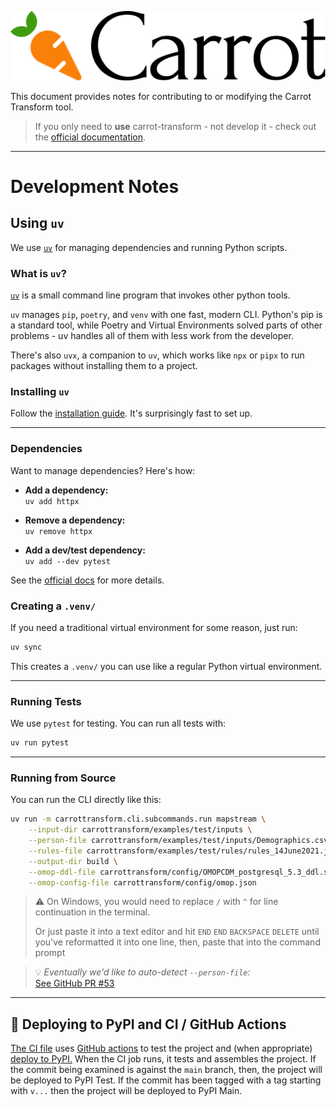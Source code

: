 
[
  ![Carrot Logo](
    https://raw.githubusercontent.com/Health-Informatics-UoN/carrot-transform/refs/heads/main/images/logo-primary.png
  )
](https://carrot.ac.uk/transform)


This document provides notes for contributing to or modifying the Carrot Transform tool.

> If you only need to **use** carrot-transform - not develop it - check out the [official documentation](https://carrot.ac.uk/transform).

---

# Development Notes

## Using `uv`

We use [`uv`](https://docs.astral.sh/uv/) for managing dependencies and running Python scripts.

### What is `uv`?

[`uv`](https://docs.astral.sh/uv/) is a small command line program that invokes other python tools.

`uv` manages `pip`, `poetry`, and `venv` with one fast, modern CLI.
Python's pip is a standard tool, while Poetry and Virtual Environments solved parts of other problems - uv handles all of them with less work from the developer.

There's also `uvx`, a companion to `uv`, which works like `npx` or `pipx` to run packages without installing them to a project.

### Installing `uv`

Follow the [installation guide](https://docs.astral.sh/uv/#installation).
It's surprisingly fast to set up.

---

### Dependencies

Want to manage dependencies? Here's how:

- **Add a dependency:**  
  `uv add httpx`

- **Remove a dependency:**  
  `uv remove httpx`

- **Add a dev/test dependency:**  
  `uv add --dev pytest`

See the [official docs](https://docs.astral.sh/uv/concepts/projects/dependencies/) for more details.

### Creating a `.venv/`

If you need a traditional virtual environment for some reason, just run:

```sh
uv sync
```

This creates a `.venv/` you can use like a regular Python virtual environment.

---

### Running Tests

We use `pytest` for testing.
You can run all tests with:

```sh
uv run pytest
```

---

### Running from Source

You can run the CLI directly like this:

```sh
uv run -m carrottransform.cli.subcommands.run mapstream \
    --input-dir carrottransform/examples/test/inputs \
    --person-file carrottransform/examples/test/inputs/Demographics.csv \
    --rules-file carrottransform/examples/test/rules/rules_14June2021.json \
    --output-dir build \
    --omop-ddl-file carrottransform/config/OMOPCDM_postgresql_5.3_ddl.sql \
    --omop-config-file carrottransform/config/omop.json
```

> ⚠️ On Windows, you would need to replace `/` with `^` for line continuation in the terminal.
>
> Or just paste it into a text editor and hit `END` `END` `BACKSPACE` `DELETE` until you've reformatted it into one line, then, paste that into the command prompt

> 💡 *Eventually we'd like to auto-detect `--person-file`:*  
> [See GitHub PR #53](https://github.com/Health-Informatics-UoN/carrot-transform/pull/53)

---

## 🚀 Deploying to PyPI and CI / GitHub Actions

[The CI file](.github/workflows/uv-workflow.yml) uses [GitHub actions](https://github.com/Health-Informatics-UoN/carrot-transform/actions) to test the project and (when appropriate) [deploy to PyPI.](https://pypi.org/project/carrot-transform/)
When the CI job runs, it tests and assembles the project.
If the commit being examined is against the `main` branch, then, the project will be deployed to PyPI Test.
If the commit has been tagged with a tag starting with `v...` then the project will be deployed to PyPI Main.
